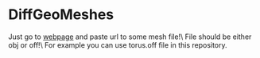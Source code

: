 ﻿# DiffGeoMeshes
Just go to [webpage](https://salih2875.github.io/DiffGeoMeshes/rendermesh) and paste url to some mesh file!\ File should be either obj or off!\ For example you can use torus.off file in this repository.
